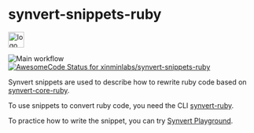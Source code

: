 # synvert-snippets-ruby

<img src="https://synvert.xinminlabs.com/img/logo_96.png" alt="logo" width="32" height="32" />

![Main workflow](https://github.com/xinminlabs/synvert-snippets-ruby/actions/workflows/main.yml/badge.svg)
[![AwesomeCode Status for xinminlabs/synvert-snippets-ruby](https://awesomecode.io/projects/85ed8f64-5e54-4b8f-ab2f-dbfdaf377b3b/status)](https://awesomecode.io/repos/xinminlabs/synvert-snippets-ruby)

Synvert snippets are used to describe how to rewrite ruby code based on [synvert-core-ruby](https://github.com/xinminlabs/synvert-core-ruby).

To use snippets to convert ruby code, you need the CLI [synvert-ruby](https://github.com/xinminlabs/synvert-ruby).

To practice how to write the snippet, you can try [Synvert Playground](https://synvert-playground.xinminlabs.com/ruby).
